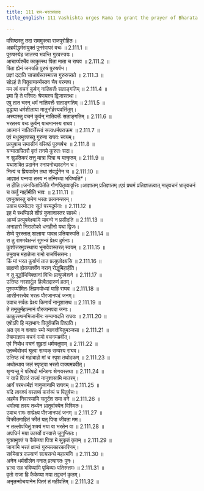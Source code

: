 ```yaml
---
title: 111 राम-भरतसंवादः
title_english: 111 Vashishta urges Rama to grant the prayer of Bharata

---
```

<div class="audioEmbed"  caption="श्रीराम-हरिसीताराममूर्ति-घनपाठिभ्यां वचनम्" src="https://archive.org/download/Ramayana-recitation-Sriram-harisItArAmamUrti-Ghanapaati-v2/Kanda_2/Kanda_2_AYK-111-Rama_Bharatha_Samvadaha.mp3"></div>

वसिष्ठस्तु तदा राममुक्त्वा राजपुरोहितः।  
अब्रवीद्धर्मसंयुक्तं पुनरेवापरं वचः ॥ 2.111.1 ॥   
पुरुषस्येह जातस्य भवन्ति गुरवस्त्रयः।  
आचार्य्यश्चैव काकुत्स्थ पिता माता च राघव ॥ 2.111.2 ॥   
पिता ह्येनं जनयति पुरुषं पुरुषर्षभ।  
प्रज्ञां ददाति चाचार्यस्तस्मात्स गुरुरुच्यते ॥ 2.111.3 ॥   
सोऽहं ते पितुराचार्य्यस्तव चैव परन्तप।  
मम त्वं वचनं कुर्वन् नातिवर्त्तेः सताङ्गतिम् ॥ 2.111.4 ॥   
इमा हि ते परिषदः श्रेणयश्च द्विजास्तथा।  
एषु तात चरन् धर्मं नातिवर्त्तेः सताङ्गतिम् ॥ 2.111.5 ॥   
वृद्धाया धर्मशीलाया मातुर्नार्हस्यवर्त्तितुम्।  
अस्यास्तु वचनं कुर्वन् नातिवर्त्तेः सताङ्गतिम् ॥ 2.111.6 ॥   
भरतस्य वचः कुर्वन् याचमानस्य राघव।  
आत्मानं नातिवर्त्तेस्त्वं सत्यधर्मपराक्रम ॥ 2.111.7 ॥   
एवं मधुरमुक्तस्तु गुरुणा राघवः स्वयम्।  
प्रत्युवाच समासीनं वसिष्ठं पुरुषर्षभः ॥ 2.111.8 ॥   
यन्मातापितरौ वृत्तं तनये कुरुतः सदा।  
न सुप्रतिकरं तत्तु मात्रा पित्रा च यत्कृतम् ॥ 2.111.9 ॥   
यथाशक्ति प्रदानेन स्नापनोच्छादनेन च।  
नित्यं च प्रियवादेन तथा संवर्द्धनेन च ॥ 2.111.10 ॥   
आज्ञातं यन्मया तस्य न तन्मिथ्या भविष्यति\*।  
स हीति।जनयितापितेति गौणपितृव्यावृत्तिः।आज्ञातम् प्रतिज्ञातम्।एवं प्रथमं प्रतिज्ञातत्वात् मातृवचनं भ्रातृवचनं च कर्तुं नार्हामीति भावः ॥ 2.111.11 ॥   
एवमुक्तस्तु रामेण भरतः प्रत्यनन्तरम्।  
उवाच परमोदारः सूतं परमदुर्मनाः ॥ 2.111.12 ॥   
इह मे स्थण्डिले शीघ्रं कुशानास्तर सारथे।  
आर्य्यं प्रत्युपवेक्ष्यामि यावन्मे न प्रसीदति ॥ 2.111.13 ॥   
अनाहारो निरालोको धनहीनो यथा द्विजः।  
शेष्ये पुरस्तात् शालाया यावन्न प्रतियास्यति ॥ 2.111.14 ॥   
स तु राममवेक्षन्तं सुमन्त्रं प्रेक्ष्य दुर्मनाः।  
कुशोत्तरमुपस्थाप्य भूमावेवास्तरत् स्वयम् ॥ 2.111.15 ॥   
तमुवाच महातेजा रामो राजर्षिसत्तमः।  
किं मां भरत कुर्वाणं तात प्रत्युपवेक्ष्यसि ॥ 2.111.16 ॥   
ब्राह्मणो ह्येकपार्श्वेन नरान् रोद्धुमिहार्हति।  
न तु मूर्द्धाभिषिक्तानां विधिः प्रत्युपवेशने ॥ 2.111.17 ॥   
उत्तिष्ठ नरशार्दूल हित्वैतद्दारुणं व्रतम्।  
पुरवर्य्यामितः क्षिप्रमयोध्यां याहि राघव ॥ 2.111.18 ॥   
आसीनस्त्वेव भरतः पौरजानपदं जनम्।  
उवाच सर्वतः प्रेक्ष्य किमार्यं नानुशासथ ॥ 2.111.19 ॥   
ते तमूचुर्महात्मानं पौरजानपदा जनाः।  
काकुत्स्थमभिजानीमः सम्यग्वदति राघवः ॥ 2.111.20 ॥   
एषोऽपि हि महाभागः पितुर्वचसि तिष्ठति।  
अत एव न शक्ताः स्मो व्यावर्त्तयितुमञ्जसा ॥ 2.111.21 ॥   
तेषामाज्ञाय वचनं रामो वचनमब्रवीत्।  
एवं निबोध वचनं सुहृदां धर्मचक्षुषाम् ॥ 2.111.22 ॥   
एतच्चैवोभयं श्रुत्वा सम्यक् सम्पश्य राघव।  
उत्तिष्ठ त्वं महाबाहो मां च स्पृश तथोदकम् ॥ 2.111.23 ॥   
अथोत्थाय जलं स्पृष्ट्वा भरतो वाक्यमब्रवीत्।  
श्रृण्वन्तु मे परिषदो मन्त्रिणः श्रेणयस्तथा ॥ 2.111.24 ॥   
न याचे पितरं राज्यं नानुशासामि मातरम्।  
आर्यं परमधर्मज्ञं नानुजानामि राघवम् ॥ 2.111.25 ॥   
यदि त्ववश्यं वस्तव्यं कर्त्तव्यं च पितुर्वचः।  
अहमेव निवत्स्यामि चतुर्दश समा वने ॥ 2.111.26 ॥   
धर्मात्मा तस्य तथ्येन भ्रातुर्वाक्येन विस्मितः।  
उवाच रामः सम्प्रेक्ष्य पौरजानपदं जनम् ॥ 2.111.27 ॥   
विक्रीतमाहितं क्रीतं यत् पित्रा जीवता मम।  
न तल्लोपयितुं शक्यं मया वा भरतेन वा ॥ 2.111.28 ॥   
अपधिर्न मया कार्य्यो वनवासे जुगुप्सितः।  
युक्तमुक्तं च कैकेय्या पित्रा मे सुकृतं कृतम् ॥ 2.111.29 ॥   
जानामि भरतं क्षान्तं गुरुसत्कारकारिणम्।  
सर्वमेवात्र कल्याणं सत्यसन्धे महात्मनि ॥ 2.111.30 ॥   
अनेन धर्मशीलेन वनात् प्रत्यागतः पुनः।  
भ्रात्रा सह भविष्यामि पृथिव्याः पतिरुत्तमः ॥ 2.111.31 ॥   
वृतो राजा हि कैकेय्या मया तद्वचनं कृतम्।  
अनृतन्मोचयानेन पितरं तं महीपतिम् ॥ 2.111.32 ॥   